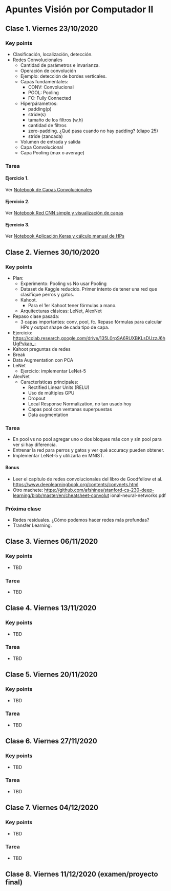 # Apuntes Visión por Computador II

## Clase 1. Viernes 23/10/2020

### Key points

- Clasificación, localización, detección.
- Redes Convolucionales
  - Cantidad de parámetros e invarianza.
  - Operación de convolución
  - Ejemplo: detección de bordes verticales.
  - Capas fundamentales:
    - CONV: Convolucional
    - POOL: Pooling
    - FC: Fully Connected
  - Hiperpárametros:
    - padding(p)
    - stride(s)
    - tamaño de los filtros (w,h)
    - cantidad de filtros
    - zero-padding. ¿Qué pasa cuando no hay padding? (diapo 25)
    - stride (zancada) 
  - Volumen de entrada y salida
  - Capa Convolucional
  - Capa Pooling (max o average)

### Tarea

#### Ejercicio 1. 

Ver [Notebook de Capas Convolucionales](clase_1/CV2_01_Capas_convolucionales.ipynb)

#### Ejercicio 2.

Ver [Notebook Red CNN simple y visualización de capas](clase_1/CV2_02_red_cnn_simple.ipynb)

#### Ejercicio 3.

Ver [Notebook Aplicación Keras y cálculo manual de HPs](clase_1/CV2_03_Modelo_convolucional_aplicacion_keras.ipynb)

## Clase 2. Viernes 30/10/2020

### Key points

- Plan:
  - Experimento: Pooling vs No usar Pooling
  - Dataset de Kaggle reducido. Primer intento de tener una red que clasifique perros y gatos.
  - Kahoot.
    - Para el 1er Kahoot tener fórmulas a mano.
  - Arquitecturas clásicas: LeNet, AlexNet
- Repaso clase pasada:
  - 3 capas importantes: conv, pool, fc. Repaso fórmulas para calcular HPs y output shape de cada tipo de capa.
- Ejercicio: https://colab.research.google.com/drive/135L0rpSA6RUXBKLsDUzzJ6hUgPvkap_-
- Kahoot preguntas de redes
- Break
- Data Augmentation con PCA
- LeNet
  - Ejercicio: implementar LeNet-5
- AlexNet
  - Características principales:
    - Rectified Linear Units (RELU)
    - Uso de múltiples GPU 
    - Dropout
    - Local Response Normalization, no tan usado hoy
    - Capas pool con ventanas superpuestas
    - Data augmentation

### Tarea

- En pool vs no pool agregar uno o dos bloques más con y sin pool para ver si hay diferencia.
- Entrenar la red para perros y gatos y ver qué accuracy pueden obtener.
- Implementar LeNet-5 y utilizarla en MNIST.

#### Bonus

- Leer el capítulo de redes convolucionales del libro de Goodfellow et al.
  https://www.deeplearningbook.org/contents/convnets.html
- Otro machete:
  https://github.com/afshinea/stanford-cs-230-deep-learning/blob/master/en/cheatsheet-convolut
  ional-neural-networks.pdf

### Próxima clase

- Redes residuales. ¿Cómo podemos hacer redes más profundas?
- Transfer Learning.

## Clase 3. Viernes 06/11/2020

### Key points

- TBD

### Tarea

- TBD

## Clase 4. Viernes 13/11/2020

### Key points

- TBD

### Tarea

- TBD

## Clase 5. Viernes 20/11/2020 

### Key points

- TBD

### Tarea

- TBD

## Clase 6. Viernes 27/11/2020

### Key points

- TBD

### Tarea

- TBD

## Clase 7. Viernes 04/12/2020 

### Key points

- TBD

### Tarea

- TBD

## Clase 8. Viernes 11/12/2020 (examen/proyecto final)



